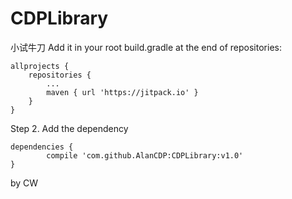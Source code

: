 # CDPLibrary
小试牛刀
Add it in your root build.gradle at the end of repositories:

	allprojects {
		repositories {
			...
			maven { url 'https://jitpack.io' }
		}
	}
Step 2. Add the dependency

	dependencies {
	        compile 'com.github.AlanCDP:CDPLibrary:v1.0'
	}
by CW
